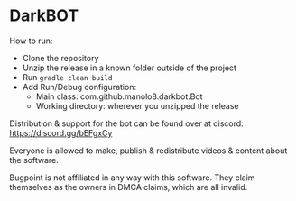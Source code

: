 # DarkBOT

How to run:
- Clone the repository
- Unzip the release in a known folder outside of the project
- Run `gradle clean build`
- Add Run/Debug configuration:
  - Main class: com.github.manolo8.darkbot.Bot
  - Working directory: wherever you unzipped the release

Distribution & support for the bot can be found over at discord: https://discord.gg/bEFgxCy

Everyone is allowed to make, publish & redistribute videos & content about the software.

Bugpoint is not affiliated in any way with this software. They claim themselves as the owners in DMCA claims, which are all invalid.
